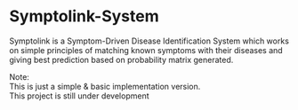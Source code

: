 # Symptolink-System  

Symptolink is a Symptom-Driven Disease Identification System which works on simple principles of matching known symptoms with their diseases and giving best prediction based on probability matrix generated.

Note:   
This is just a simple & basic implementation version.  
This project is still under development
